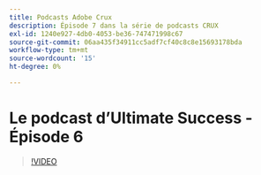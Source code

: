 ```yaml
---
title: Podcasts Adobe Crux
description: Épisode 7 dans la série de podcasts CRUX
exl-id: 1240e927-4db0-4053-be36-747471998c67
source-git-commit: 06aa435f34911cc5adf7cf40c8c8e15693178bda
workflow-type: tm+mt
source-wordcount: '15'
ht-degree: 0%

---
```


# Le podcast d’Ultimate Success - Épisode 6

>[!VIDEO](https://video.tv.adobe.com/v/3429332?quality=12learn=on)
